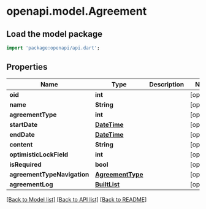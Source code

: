 # openapi.model.Agreement

## Load the model package
```dart
import 'package:openapi/api.dart';
```

## Properties
Name | Type | Description | Notes
------------ | ------------- | ------------- | -------------
**oid** | **int** |  | [optional] 
**name** | **String** |  | [optional] 
**agreementType** | **int** |  | [optional] 
**startDate** | [**DateTime**](DateTime.md) |  | [optional] 
**endDate** | [**DateTime**](DateTime.md) |  | [optional] 
**content** | **String** |  | [optional] 
**optimisticLockField** | **int** |  | [optional] 
**isRequired** | **bool** |  | [optional] 
**agreementTypeNavigation** | [**AgreementType**](AgreementType.md) |  | [optional] 
**agreementLog** | [**BuiltList<AgreementLog>**](AgreementLog.md) |  | [optional] 

[[Back to Model list]](../README.md#documentation-for-models) [[Back to API list]](../README.md#documentation-for-api-endpoints) [[Back to README]](../README.md)


